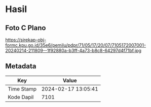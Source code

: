 # Hasil

## Foto C Plano

https://sirekap-obj-formc.kpu.go.id/35e6/pemilu/pdpr/71/05/17/20/07/7105172007001-20240214-211809--1f92880a-b3ff-4a73-b8c8-64297d4f71bf.jpg


## Metadata

| Key        | Value               |
| ---------- | ------------------- |
| Time Stamp | 2024-02-17 13:05:41 |
| Kode Dapil | 7101                |



